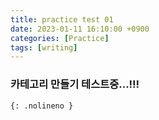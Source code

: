 ```yaml
---
title: practice test 01
date: 2023-01-11 16:10:00 +0900
categories: [Practice]
tags: [writing]
---
```


### 카테고리 만들기 테스트중...!!!
```
{: .nolineno }

